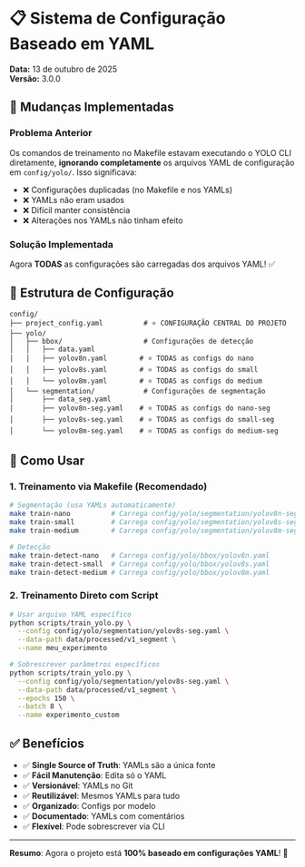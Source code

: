 # 📋 Sistema de Configuração Baseado em YAML

**Data:** 13 de outubro de 2025  
**Versão:** 3.0.0

## 🎯 Mudanças Implementadas

### Problema Anterior
Os comandos de treinamento no Makefile estavam executando o YOLO CLI diretamente, **ignorando completamente** os arquivos YAML de configuração em `config/yolo/`. Isso significava:
- ❌ Configurações duplicadas (no Makefile e nos YAMLs)
- ❌ YAMLs não eram usados
- ❌ Difícil manter consistência
- ❌ Alterações nos YAMLs não tinham efeito

### Solução Implementada
Agora **TODAS** as configurações são carregadas dos arquivos YAML! ✅

## 📁 Estrutura de Configuração

```
config/
├── project_config.yaml          # ⭐ CONFIGURAÇÃO CENTRAL DO PROJETO
├── yolo/
│   ├── bbox/                    # Configurações de detecção
│   │   ├── data.yaml
│   │   ├── yolov8n.yaml        # ⭐ TODAS as configs do nano
│   │   ├── yolov8s.yaml        # ⭐ TODAS as configs do small
│   │   └── yolov8m.yaml        # ⭐ TODAS as configs do medium
│   └── segmentation/            # Configurações de segmentação
│       ├── data_seg.yaml
│       ├── yolov8n-seg.yaml    # ⭐ TODAS as configs do nano-seg
│       ├── yolov8s-seg.yaml    # ⭐ TODAS as configs do small-seg
│       └── yolov8m-seg.yaml    # ⭐ TODAS as configs do medium-seg
```

## 🚀 Como Usar

### 1. Treinamento via Makefile (Recomendado)

```bash
# Segmentação (usa YAMLs automaticamente)
make train-nano          # Carrega config/yolo/segmentation/yolov8n-seg.yaml
make train-small         # Carrega config/yolo/segmentation/yolov8s-seg.yaml
make train-medium        # Carrega config/yolo/segmentation/yolov8m-seg.yaml

# Detecção
make train-detect-nano   # Carrega config/yolo/bbox/yolov8n.yaml
make train-detect-small  # Carrega config/yolo/bbox/yolov8s.yaml
make train-detect-medium # Carrega config/yolo/bbox/yolov8m.yaml
```

### 2. Treinamento Direto com Script

```bash
# Usar arquivo YAML específico
python scripts/train_yolo.py \
  --config config/yolo/segmentation/yolov8s-seg.yaml \
  --data-path data/processed/v1_segment \
  --name meu_experimento

# Sobrescrever parâmetros específicos
python scripts/train_yolo.py \
  --config config/yolo/segmentation/yolov8s-seg.yaml \
  --data-path data/processed/v1_segment \
  --epochs 150 \
  --batch 8 \
  --name experimento_custom
```

## ✅ Benefícios

- ✅ **Single Source of Truth**: YAMLs são a única fonte
- ✅ **Fácil Manutenção**: Edita só o YAML
- ✅ **Versionável**: YAMLs no Git
- ✅ **Reutilizável**: Mesmos YAMLs para tudo
- ✅ **Organizado**: Configs por modelo
- ✅ **Documentado**: YAMLs com comentários
- ✅ **Flexível**: Pode sobrescrever via CLI

---

**Resumo**: Agora o projeto está **100% baseado em configurações YAML**! 🎉
